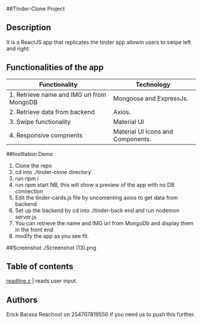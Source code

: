 ##Tinder-Clone Project

## Description
It is a ReactJS app that replicates the tinder app allowin users to swipe left and right:

## Functionalities of the app
Functionality | Technology
-------------|--------------
1. Retrieve name and IMG url from MongoDB | Mongoose and ExpressJs.
2. Retrieve data from backend | Axios.
3. Swipe functionality | Material UI | rect-tinder-cards.
4. Responsive compnents | Material UI Icons and Components.

##Instllation Demo
1. Clone the repo
2. cd into ./tinder-clone directory
3. run npm i
3. run npm start
NB, this will show a preview of the app with no DB connection
4. Edit the tinder-cards.js file by uncomenting axios to get data from backend
5. Set up the backend by cd into ./tinder-back end and run nodemon server.js
6. You can retrieve the name and IMG url from MongoDb and display them in the front end
7. modify the app as you see fit.

##Screenshot
./Screenshot (13).png
## Table of contents
[readline.c](./readline) | reads user input.

## Authors
Erick Barasa
Reachout on 254707819550 if you need us to push this further.
